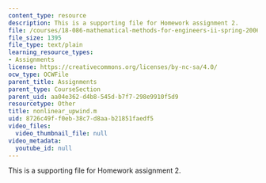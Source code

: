 ```yaml
---
content_type: resource
description: This is a supporting file for Homework assignment 2.
file: /courses/18-086-mathematical-methods-for-engineers-ii-spring-2006/8726c49ff0eb38c7d8aab21851faedf5_nonlinear_upwind.m
file_size: 1395
file_type: text/plain
learning_resource_types:
- Assignments
license: https://creativecommons.org/licenses/by-nc-sa/4.0/
ocw_type: OCWFile
parent_title: Assignments
parent_type: CourseSection
parent_uid: aa04e362-d4b8-545d-b7f7-298e9910f5d9
resourcetype: Other
title: nonlinear_upwind.m
uid: 8726c49f-f0eb-38c7-d8aa-b21851faedf5
video_files:
  video_thumbnail_file: null
video_metadata:
  youtube_id: null
---
```

This is a supporting file for Homework assignment 2.